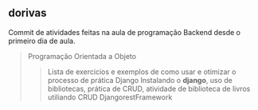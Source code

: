 ## dorivas
Commit de atividades feitas na aula de programação Backend desde o primeiro dia de aula.
 > Programação Orientada a Objeto
   >> Lista de exercicios e exemplos de como usar e otimizar o processo de prática
 > Django
   >> Instalando o **django**, uso de bibliotecas, prática de CRUD, atividade de biblioteca de livros utiliando CRUD
>   > DjangorestFramework

